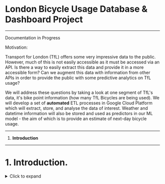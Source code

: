 # London Bicycle Usage Database & Dashboard Project
-----------------------------

Documentation in Progress


Motivation: 

Transport for London (TfL) offers some very impressive data to the public. However, much of this is not easily accessible as it must be accessed via an API. Is there a way to easily extract this data and provide it in a more accessible form? Can we augment this data with information from other APIs in order to provide the public with some predictive analytics on TfL usage? 

We will address these questions by taking a look at one segment of TfL's data, it's bike point information (how many TfL Bicycles are being used). We will develop a set of **automated** ETL processes in Google Cloud Platform which will extract, store, and analyse the data of interest. Weather and datetime information will also be stored and used as predictors in our ML model - the aim of which is to provide an estimate of next-day bicycle usage. 

-------------------------------

1. **Introduction**

------------------------------

# 1. Introduction.
<details>
  <summary>Click to expand</summary>
  
----------------- 

We will create our entire pipeline, from data extraction to dashboarding, using the following functions on GCP:

- Cloud Scheduler: Will be used to trigger a Pub/Sub Topic when we are ready to pull data from various APIs. Functions like a cron job & is on a daily schedule.
- Pub/Sub topic: Is used to trigger the Cloud Function which is what holds the extraction Python script. 
- Cloud Function: Contains a Python script that pulls data from API and writes it to Big Query.
- Big Query: GCPs Data Warehouse offering. Queried using SQL and fed with data daily from the Cloud function.
- Data Studio: Dashboard of TfL usage and predictions, updated daily.
- Big Query ML: Allows for the execution of ML models in standard SQL queries. We will use this to make some basic predictions on bicycle usage. 

--------------------

